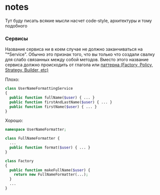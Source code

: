 # notes
Тут буду писать всякие мысли насчет code-style, архитектуры и тому подобного

### Сервисы
Название сервиса ни в коем случае не должно заканчиваться на "*Service". Обычно это признак того,
что вы только что создали свалку для слабо связанных между собой методов.
Вместо этого название сервиса должно происходить от глагола или [паттерна (Factory, Policy, Strategy, Builder, etc)](https://en.wikipedia.org/wiki/Software_design_pattern)

Плохо:
```php
class UserNameFormattingService
{
  public function fullName($user) { ... }
  public function firstAndLastName($user) { ... }
  public function firstName($user) { ... }
}
```

Хорошо:
```php
namespace UserNameFormatter; 

class FullNameFormatter {
  ...
  public function format($user) { ... }
}

class Factory
{
  public function makeFullName($user) {
    return new FullNameFormatter(...); 
  }
  ...
}
```
